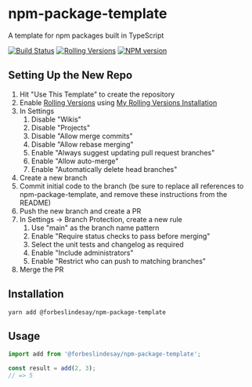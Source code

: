 # npm-package-template

A template for npm packages built in TypeScript

[![Build Status](https://img.shields.io/github/workflow/status/ForbesLindesay/npm-package-template/Test/main?style=for-the-badge)](https://github.com/ForbesLindesay/npm-package-template/actions?query=workflow%3ATest+branch%3Amain)
[![Rolling Versions](https://img.shields.io/badge/Rolling%20Versions-Enabled-brightgreen?style=for-the-badge)](https://rollingversions.com/ForbesLindesay/npm-package-template)
[![NPM version](https://img.shields.io/npm/v/@forbeslindesay/npm-package-template?style=for-the-badge)](https://www.npmjs.com/package/@forbeslindesay/npm-package-template)

## Setting Up the New Repo

1. Hit "Use This Template" to create the repository
1. Enable [Rolling Versions](https://rollingversions.com) using [My Rolling Versions Installation](https://github.com/settings/installations/7328191)
1. In Settings
   1. Disable "Wikis"
   1. Disable "Projects"
   1. Disable "Allow merge commits"
   1. Disable "Allow rebase merging"
   1. Enable "Always suggest updating pull request branches"
   1. Enable "Allow auto-merge"
   1. Enable "Automatically delete head branches"
1. Create a new branch
1. Commit initial code to the branch (be sure to replace all references to npm-package-template, and remove these instructions from the README)
1. Push the new branch and create a PR
1. In Settings -> Branch Protection, create a new rule
   1. Use "main" as the branch name pattern
   1. Enable "Require status checks to pass before merging"
   1. Select the unit tests and changelog as required
   1. Enable "Include administrators"
   1. Enable "Restrict who can push to matching branches"
1. Merge the PR

## Installation

```
yarn add @forbeslindesay/npm-package-template
```

## Usage

```ts
import add from '@forbeslindesay/npm-package-template';

const result = add(2, 3);
// => 5
```
